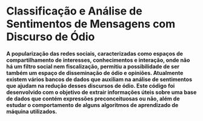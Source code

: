# **Classificação e Análise de Sentimentos de Mensagens com    Discurso de Ódio**



**A popularização das redes sociais, caracterizadas como espaços de compartilhamento de interesses, conhecimentos e interação, onde não há um filtro social nem fiscalização, permitiu a possibilidade de ser também um espaço de disseminação de ódio e opiniões. Atualmente existem vários bancos de dados que auxiliam na análise de sentimentos que ajudam na redução desses discursos de ódio. Este código foi desenvolvido com o objetivo de extrair informações úteis sobre uma base de dados que contém expressões preconceituosas ou não, além de estudar o comportamento de alguns algoritmos de aprendizado de máquina utilizados.** 

